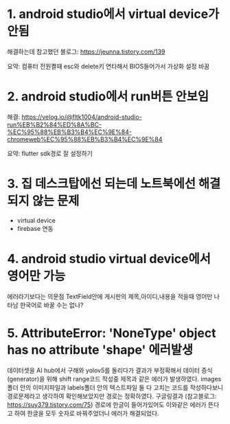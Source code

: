 # 1. android studio에서 virtual device가 안됨
해결하는데 참고했던 블로그: https://jeunna.tistory.com/139

요약: 컴퓨터 전원켤때 esc와 delete키 연타해서 BIOS들어가서 가상화 설정 바꿈 
# 2. android studio에서 run버튼 안보임
해결: https://velog.io/@fltk1004/android-studio-run%EB%B2%84%ED%8A%BC-%EC%95%88%EB%B3%B4%EC%9E%84-chromeweb%EC%95%88%EB%B3%B4%EC%9E%84

요약: flutter sdk경로 잘 설정하기
# 3. 집 데스크탑에선 되는데 노트북에선 해결되지 않는 문제
- virtual device
- firebase 연동

# 4. android studio virtual device에서 영어만 가능
에러라기보다는 의문점
TextField안에 게시판의 제목,아이디,내용을 적을때 영어만 나타남
한국어로 바꿀 수는 없나?

# 5. AttributeError: 'NoneType' object has no attribute 'shape' 에러발생
 데이터셋을 AI hub에서 구해와 yolov5를 돌리다가 결과가 부정확해서
 데이터 증식(generator)을 위해 shift range코드 작성중
 제목과 같은 에러가 발생하였다.
 images폴더 안의 이미지파일과 labels폴더 안의 텍스트파일 둘 다 고치는 코드를 작성하다보니
 경로문제라고 생각하여 확인해보았지만 경로는 정확하였다.
 구글링결과 (참고블로그: https://suy379.tistory.com/75)
 경로에 한글이 들어가있어도 이와같은 에러가 뜬다고 하여 한글을 모두 숫자로 바꿔주었더니 에러가 해결되었다.
